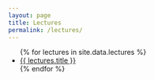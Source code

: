 ```yaml
---
layout: page
title: Lectures
permalink: /lectures/
---
```


<ul id="archive">
{% for lectures in site.data.lectures %}
      <li class="archiveposturl">
        <span><a href="{{ site.url }}/{{ lectures.dirname }}/{{ lectures.filename }}.pdf">{{ lectures.title }}</a></span><br>
<!-- span class = "postlower">
<strong>tl;dr:</strong> {{ lectures.tldr }}</span-->
<strong style="font-size:100%; font-family: 'Titillium Web', sans-serif; float:right">
<a href="../lectures/{{lectures.filename}}.pdf"><i class="fas fa-file-pdf"></i></a>
</strong> 
      </li>
{% endfor %}
</ul>